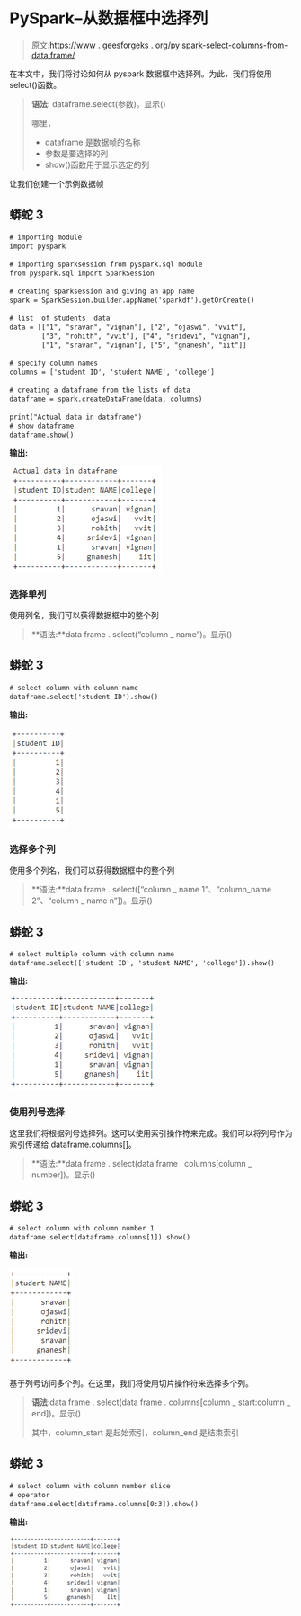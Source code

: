 # PySpark–从数据框中选择列

> 原文:[https://www . geesforgeks . org/py spark-select-columns-from-data frame/](https://www.geeksforgeeks.org/pyspark-select-columns-from-dataframe/)

在本文中，我们将讨论如何从 pyspark 数据框中选择列。为此，我们将使用 select()函数。

> **语法:** dataframe.select(参数)。显示()
> 
> 哪里，
> 
> *   dataframe 是数据帧的名称
> *   参数是要选择的列
> *   show()函数用于显示选定的列

让我们创建一个示例数据帧

## 蟒蛇 3

```
# importing module
import pyspark

# importing sparksession from pyspark.sql module
from pyspark.sql import SparkSession

# creating sparksession and giving an app name
spark = SparkSession.builder.appName('sparkdf').getOrCreate()

# list  of students  data
data = [["1", "sravan", "vignan"], ["2", "ojaswi", "vvit"],
        ["3", "rohith", "vvit"], ["4", "sridevi", "vignan"],
        ["1", "sravan", "vignan"], ["5", "gnanesh", "iit"]]

# specify column names
columns = ['student ID', 'student NAME', 'college']

# creating a dataframe from the lists of data
dataframe = spark.createDataFrame(data, columns)

print("Actual data in dataframe")
# show dataframe
dataframe.show()
```

**输出:**

![](img/2f0d4d59c3b5f5394dd814afaf3dd2a5.png)

### 选择单列

使用列名，我们可以获得数据框中的整个列

> **语法:**data frame . select(“column _ name”)。显示()

## 蟒蛇 3

```
# select column with column name
dataframe.select('student ID').show()
```

**输出:**

![](img/d18a62e4fa2354bdffcbd301e67e296f.png)

### 选择多个列

使用多个列名，我们可以获得数据框中的整个列

> **语法:**data frame . select([“column _ name 1”、“column_name 2”、“column _ name n”])。显示()

## 蟒蛇 3

```
# select multiple column with column name
dataframe.select(['student ID', 'student NAME', 'college']).show()
```

**输出:**

![](img/2076ed8d2627a0385c08f88e315ced05.png)

### 使用列号选择

这里我们将根据列号选择列。这可以使用索引操作符来完成。我们可以将列号作为索引传递给 dataframe.columns[]。

> **语法:**data frame . select(data frame . columns[column _ number])。显示()

## 蟒蛇 3

```
# select column with column number 1
dataframe.select(dataframe.columns[1]).show()
```

**输出:**

![](img/974106659ac06f08d80cc8acd0eaf192.png)

基于列号访问多个列。在这里，我们将使用切片操作符来选择多个列。

> **语法**:data frame . select(data frame . columns[column _ start:column _ end])。显示()
> 
> 其中，column_start 是起始索引，column_end 是结束索引

## 蟒蛇 3

```
# select column with column number slice
# operator
dataframe.select(dataframe.columns[0:3]).show()
```

**输出:**

![](img/1be41d315cdb56478514588416e16262.png)